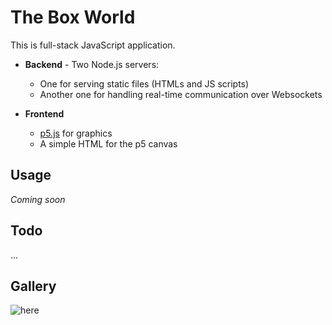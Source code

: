 # The Box World

This is full-stack JavaScript application.

* **Backend** - Two Node.js servers: 
  * One for serving static files (HTMLs and JS scripts)
  * Another one for handling real-time communication over Websockets

* **Frontend**
  * [p5.js](https://p5js.org/) for graphics
  * A simple HTML for the p5 canvas

## Usage

_Coming soon_

## Todo

...

## Gallery

![here](https://media.discordapp.net/attachments/760252264723644426/831382969770967110/unknown.png?width=650&height=550)
